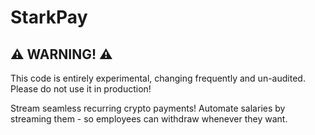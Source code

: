 # StarkPay

## ⚠️ WARNING! ⚠️

This code is entirely experimental, changing frequently and un-audited. Please do not use it in production!

Stream seamless recurring crypto payments! Automate salaries by streaming them - so employees can withdraw whenever they want.